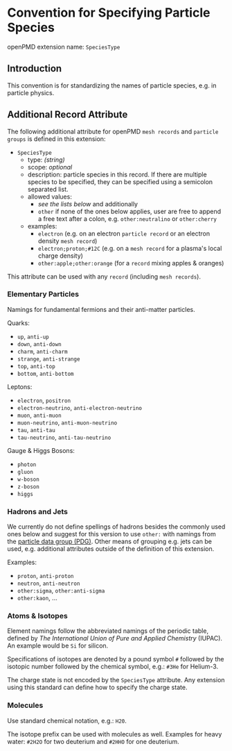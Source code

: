 Convention for Specifying Particle Species 
==========================================

openPMD extension name: `SpeciesType`


Introduction
------------

This convention is for standardizing the names of particle species, e.g. in
particle physics.


Additional Record Attribute
---------------------------

The following additional attribute for openPMD `mesh records` and
`particle groups` is defined in this extension:

- `SpeciesType`
  - type: *(string)*
  - scope: *optional*
  - description: particle species in this record. If there are multiple
                 species to be specified, they can be specified using a
                 semicolon separated list.
  - allowed values:
    - *see the lists below* and additionally
    - `other` if none of the ones below applies, user are free to append a
      free text after a colon, e.g. `other:neutralino` or `other:cherry`
  - examples:
    - `electron` (e.g. on an electron `particle record` or an electron
                  density `mesh record`)
    - `electron;proton;#12C` (e.g. on a `mesh record` for a plasma's
                              local charge density)
    - `other:apple;other:orange` (for a `record` mixing apples & oranges)

This attribute can be used with any `record` (including `mesh records`).

### Elementary Particles

Namings for fundamental fermions and their anti-matter particles.

Quarks:
  - `up`, `anti-up`
  - `down`, `anti-down`
  - `charm`, `anti-charm`
  - `strange`, `anti-strange`
  - `top`, `anti-top`
  - `bottom`, `anti-bottom`

Leptons:
  - `electron`, `positron`
  - `electron-neutrino`, `anti-electron-neutrino`
  - `muon`, `anti-muon`
  - `muon-neutrino`, `anti-muon-neutrino`
  - `tau`, `anti-tau`
  - `tau-neutrino`, `anti-tau-neutrino`

Gauge & Higgs Bosons:
  - `photon`
  - `gluon`
  - `w-boson`
  - `z-boson`
  - `higgs`

### Hadrons and Jets

We currently do not define spellings of hadrons besides the commonly used ones
below and suggest for this version to use `other:` with namings from the
[particle data group (PDG)](http://pdg.lbl.gov/). Other means of grouping e.g.
jets can be used, e.g. additional attributes outside of the definition of this
extension.

Examples:
  - `proton`, `anti-proton`
  - `neutron`, `anti-neutron`
  - `other:sigma`, `other:anti-sigma`
  - `other:kaon`, ...

### Atoms & Isotopes

Element namings follow the abbreviated namings of the periodic table, defined
by *The International Union of Pure and Applied Chemistry* (IUPAC).
An example would be `Si` for silicon.

Specifications of isotopes are denoted by a pound symbol `#` followed
by the isotopic number followed by the chemical symbol, e.g.: `#3He`
for Helium-3.

The charge state is not encoded by the `SpeciesType` attribute.
Any extension using this standard can define how to specify the charge state.

### Molecules

Use standard chemical notation, e.g.: `H20`.

The isotope prefix can be used with molecules as well.
Examples for heavy water: `#2H2O` for two deuterium and `#2HHO` for one
deuterium.
